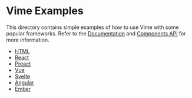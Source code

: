 # Vime Examples

This directory contains simple examples of how to use Vime with some popular frameworks. Refer 
to the [Documentation](https://vimejs.com) and [Components API](https://vimejs.com/components)
for more information.

- [HTML](https://developer.mozilla.org/en-US/docs/Web/HTML)
- [React](https://reactjs.org)
- [Preact](https://preactjs.com)
- [Vue](https://vuejs.org)
- [Svelte](https://svelte.dev)
- [Angular](https://angular.io)
- [Ember](https://emberjs.com)